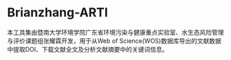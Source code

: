 # Brianzhang-ARTI
本工具集由暨南大学环境学院广东省环境污染与健康重点实验室、水生态风险管理与评价课题组张耀霖开发，用于从Web of Science(WOS)数据库导出的文献数据中提取DOI、下载文献全文及分析文献摘要中的关键词信息。
